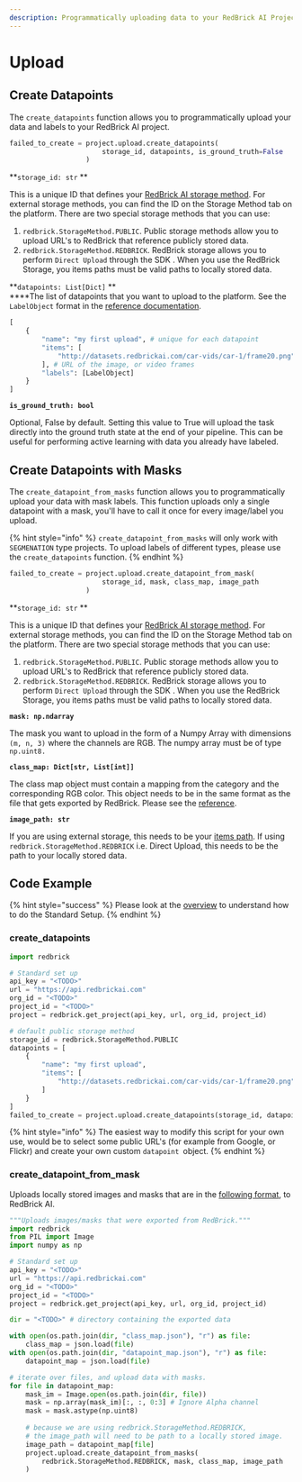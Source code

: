 ```yaml
---
description: Programmatically uploading data to your RedBrick AI Project.
---
```


# Upload

## Create Datapoints

The `create_datapoints` function allows you to programmatically upload your data and labels to your RedBrick AI project.&#x20;

```python
failed_to_create = project.upload.create_datapoints(
                       storage_id, datapoints, is_ground_truth=False
                   )
```

**`storage_id: str` **

This is a unique ID that defines your [RedBrick AI storage method](../projects/importing-data/#storage-methods). For external storage methods, you can find the ID on the Storage Method tab on the platform. There are two special storage methods that you can use:&#x20;

1. `redbrick.StorageMethod.PUBLIC`. Public storage methods allow you to upload URL's to RedBrick that reference publicly stored data. &#x20;
2. `redbrick.StorageMethod.REDBRICK`. RedBrick storage allows you to perform `Direct Upload` through the SDK . When you use the RedBrick Storage, you items paths must be valid paths to locally stored data.&#x20;

**`datapoints: List[Dict]` **\
****The list of datapoints that you want to upload to the platform. See the `LabelObject` format in the [reference documentation](reference.md).

```python
[
    {
        "name": "my first upload", # unique for each datapoint
        "items": [
            "http://datasets.redbrickai.com/car-vids/car-1/frame20.png"
        ], # URL of the image, or video frames
        "labels": [LabelObject]
    }
]
```

**`is_ground_truth: bool`**

Optional, False by default. Setting this value to True will upload the task directly into the ground truth state at the end of your pipeline. This can be useful for performing active learning with data you already have labeled.

## Create Datapoints with Masks

The `create_datapoint_from_masks` function allows you to programmatically upload your data with mask labels. This function uploads only a single datapoint with a mask, you'll have to call it once for every image/label you upload.&#x20;

{% hint style="info" %}
`create_datapoint_from_masks` will only work with `SEGMENATION` type projects. To upload labels of different types, please use the `create_datapoints` function. &#x20;
{% endhint %}

```python
failed_to_create = project.upload.create_datapoint_from_mask(
                       storage_id, mask, class_map, image_path
                   )
```

**`storage_id: str` **

This is a unique ID that defines your [RedBrick AI storage method](../projects/importing-data/#storage-methods). For external storage methods, you can find the ID on the Storage Method tab on the platform. There are two special storage methods that you can use:&#x20;

1. `redbrick.StorageMethod.PUBLIC`. Public storage methods allow you to upload URL's to RedBrick that reference publicly stored data. &#x20;
2. `redbrick.StorageMethod.REDBRICK`. RedBrick storage allows you to perform `Direct Upload` through the SDK . When you use the RedBrick Storage, you items paths must be valid paths to locally stored data.&#x20;

**`mask: np.ndarray`**

The mask you want to upload in the form of a Numpy Array with dimensions `(m, n, 3)` where the channels are RGB. The numpy array must be of type `np.uint8.`&#x20;

**`class_map: Dict[str, List[int]]`**

The class map object must contain a mapping from the category and the corresponding RGB color. This object needs to be in the same format as the file that gets exported by RedBrick. Please see the [reference](reference.md#png-mask-formats).&#x20;

**`image_path: str`**

If you are using external storage, this needs to be your [items path](../projects/importing-data/#items-list). If using `redbrick.StorageMethod.REDBRICK` i.e. Direct Upload, this needs to be the path to your locally stored data. &#x20;



## Code Example

{% hint style="success" %}
Please look at the [overview](sdk-overview.md#getting-started) to understand how to do the Standard Setup.
{% endhint %}

### **create\_datapoints**

```python
import redbrick

# Standard set up
api_key = "<TODO>"
url = "https://api.redbrickai.com"
org_id = "<TODO>"
project_id = "<TODO>"
project = redbrick.get_project(api_key, url, org_id, project_id)

# default public storage method
storage_id = redbrick.StorageMethod.PUBLIC
datapoints = [
    {
        "name": "my first upload",
        "items": [
            "http://datasets.redbrickai.com/car-vids/car-1/frame20.png"
        ]
    }
]
failed_to_create = project.upload.create_datapoints(storage_id, datapoints)
```

{% hint style="info" %}
The easiest way to modify this script for your own use, would be to select some public URL's (for example from Google, or Flickr) and create your own custom `datapoint `object.
{% endhint %}

### create\_datapoint\_from\_mask

Uploads locally stored images and masks that are in the [following format](reference.md#png-mask-formats), to RedBrick AI.&#x20;

```python
"""Uploads images/masks that were exported from RedBrick."""
import redbrick
from PIL import Image
import numpy as np

# Standard set up
api_key = "<TODO>"
url = "https://api.redbrickai.com"
org_id = "<TODO>"
project_id = "<TODO>"
project = redbrick.get_project(api_key, url, org_id, project_id)

dir = "<TODO>" # directory containing the exported data

with open(os.path.join(dir, "class_map.json"), "r") as file:
    class_map = json.load(file)
with open(os.path.join(dir, "datapoint_map.json"), "r") as file:
    datapoint_map = json.load(file)

# iterate over files, and upload data with masks. 
for file in datapoint_map:
    mask_im = Image.open(os.path.join(dir, file))
    mask = np.array(mask_im)[:, :, 0:3] # Ignore Alpha channel
    mask = mask.astype(np.uint8)
    
    # because we are using redbrick.StorageMethod.REDBRICK, 
    # the image_path will need to be path to a locally stored image. 
    image_path = datapoint_map[file]
    project.upload.create_datapoint_from_masks(
        redbrick.StorageMethod.REDBRICK, mask, class_map, image_path
    )
```
